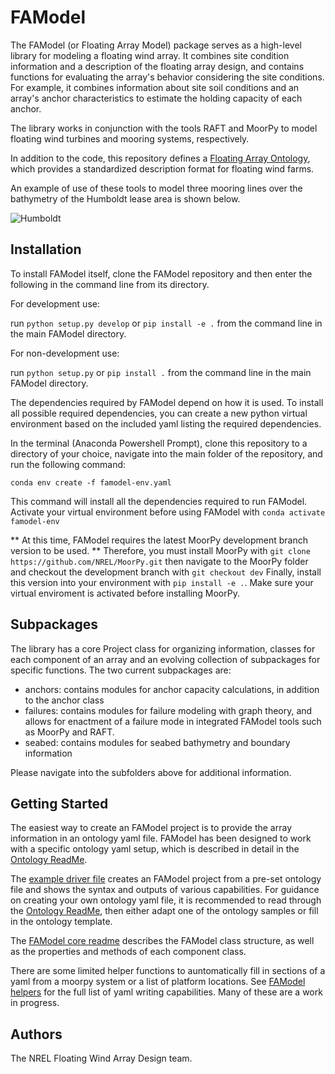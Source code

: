 # FAModel

The FAModel (or Floating Array Model) package serves as a high-level library for
modeling a floating wind array. It combines site condition information and a 
description of the floating array design, and contains functions for evaluating
the array's behavior considering the site conditions. For example, it combines
information about site soil conditions and an array's anchor characteristics to
estimate the holding capacity of each anchor.

The library works in conjunction with the tools RAFT and MoorPy to model floating
wind turbines and mooring systems, respectively.

In addition to the code, this repository defines a 
[Floating Array Ontology](https://github.com/FloatingArrayDesign/FAModel/tree/main/famodel/ontology), 
which provides a standardized description format for floating wind farms. 

An example of use of these tools to model three mooring lines over the bathymetry 
of the Humboldt lease area is shown below.

![Humboldt](famodel/seabed/images/slopeview4.PNG)


## Installation

To install FAModel itself, clone the FAModel repository and then enter the 
following in the command line from its directory.

For development use:

run ```python setup.py develop``` or ```pip install -e .``` from the command line in the main FAModel directory.

For non-development use:

run ```python setup.py``` or ```pip install .``` from the command line in the main FAModel directory.

The dependencies required by FAModel depend on how it is used. To install all
possible required dependencies, you can create a 
new python virtual environment based on the included yaml listing the required 
dependencies.

In the terminal (Anaconda Powershell Prompt), clone this repository to a 
directory of your choice, navigate into the main folder of the repository, and 
run the following command:

    conda env create -f famodel-env.yaml

This command will install all the dependencies required to run FAModel.
Activate your virtual environment before using FAModel with ```conda activate famodel-env```

** At this time, FAModel requires the latest MoorPy development branch version to be used. **
Therefore, you must install MoorPy with ```git clone https://github.com/NREL/MoorPy.git```
then navigate to the MoorPy folder and checkout the development branch with ```git checkout dev```
Finally, install this version into your environment with ```pip install -e .```.
Make sure your virtual enviroment is activated before installing MoorPy.


## Subpackages

The library has a core Project class for organizing information, classes for each component of an array and an evolving
collection of subpackages for specific functions. The two current subpackages are:

- anchors: contains modules for anchor capacity calculations, in addition to the anchor class
- failures: contains modules for failure modeling with graph theory, and allows for enactment of a failure mode in integrated FAModel tools such as MoorPy and RAFT.
- seabed: contains modules for seabed bathymetry and boundary information

Please navigate into the subfolders above for additional information.

## Getting Started
The easiest way to create an FAModel project is to provide the array information in an ontology yaml file. FAModel has been designed to work with a specific ontology yaml setup, which is described in detail in the [Ontology ReadMe](./famodel/ontology/README.md).

The [example driver file](./famodel/example_driver.py) creates an FAModel project from a pre-set ontology file and shows the syntax and outputs of various capabilities. For guidance on creating your own ontology yaml file, it is recommended to read through the [Ontology ReadMe](./famodel/ontology/README.md), then either adapt one of the ontology samples or fill in the ontology template. 

The [FAModel core readme](./famodel/README.md) describes the FAModel class structure, as well as the properties and methods of each component class. 

There are some limited helper functions to auntomatically fill in sections of a yaml from a moorpy system or a list of platform locations. See [FAModel helpers](./famodel/helpers.py) for the full list of yaml writing capabilities. Many of these are a work in progress.


## Authors

The NREL Floating Wind Array Design team.